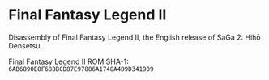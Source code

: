 # Final Fantasy Legend II
Disassembly of Final Fantasy Legend II, the English release of SaGa 2: Hihō Densetsu.

Final Fantasy Legend II
ROM SHA-1: `6AB6890E8F688BCD87E97886A1748A4D9D341909`
